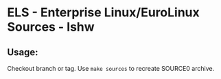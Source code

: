 # ELS - Enterprise Linux/EuroLinux Sources - lshw
 
## Usage:
  Checkout branch or tag. Use `make sources` to recreate  SOURCE0 archive.
